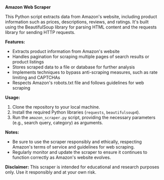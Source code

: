 **Amazon Web Scraper**

This Python script extracts data from Amazon's website, including product information such as prices, descriptions, reviews, and ratings. It's built using the BeautifulSoup library for parsing HTML content and the requests library for sending HTTP requests.

**Features:**
- Extracts product information from Amazon's website
- Handles pagination for scraping multiple pages of search results or product listings
- Stores scraped data to a file or database for further analysis
- Implements techniques to bypass anti-scraping measures, such as rate limiting and CAPTCHAs
- Respects Amazon's robots.txt file and follows guidelines for web scraping

**Usage:**
1. Clone the repository to your local machine.
2. Install the required Python libraries (`requests`, `beautifulsoup4`).
3. Run the `amazon_scraper.py` script, providing the necessary parameters (e.g., search query, category) as arguments.

**Notes:**
- Be sure to use the scraper responsibly and ethically, respecting Amazon's terms of service and guidelines for web scraping.
- Regularly monitor and update the scraper to ensure it continues to function correctly as Amazon's website evolves.

**Disclaimer:**
This scraper is intended for educational and research purposes only. Use it responsibly and at your own risk.
